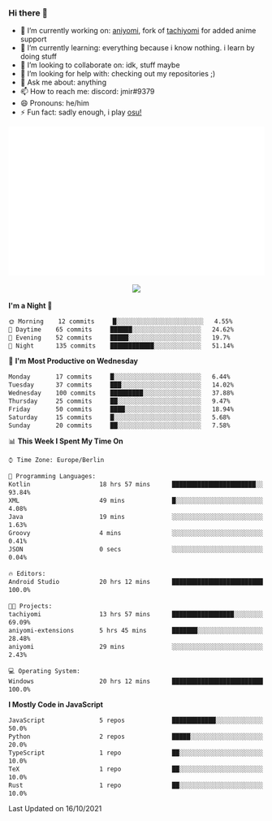 ### Hi there 👋



<!--
**jmir1/jmir1** is a ✨ _special_ ✨ repository because its `README.md` (this file) appears on your GitHub profile.

Here are some ideas to get you started:
-->
- 🔭 I’m currently working on: [aniyomi](https://github.com/jmir1/aniyomi), fork of [tachiyomi](https://github.com/tachiyomiorg/tachiyomi) for added anime support
- 🌱 I’m currently learning: everything because i know nothing. i learn by doing stuff
- 👯 I’m looking to collaborate on: idk, stuff maybe
- 🤔 I’m looking for help with: checking out my repositories ;)
- 💬 Ask me about: anything
- 📫 How to reach me: discord: jmir#9379
- 😄 Pronouns: he/him
- ⚡ Fun fact: sadly enough, i play [osu!](https://osu.ppy.sh/users/18018426)  
<div>
	<p align="center">
		<a href="https://github.com/jmir1?tab=repositories" target="_blank" rel="noopener"><img src="https://github.com/jmir1/github-stats/blob/master/generated/overview.svg"></a>
	</p>
	<p align="center">
		<a href="https://github.com/search?o=desc&q=author%3Ajmir1&s=committer-date&type=Commits" target="_blank" rel="noopener"><img src="https://github-readme-streak-stats.herokuapp.com/?user=jmir1"></a>
	</p>
</div>

<!--START_SECTION:waka-->

**I'm a Night 🦉** 

```text
🌞 Morning    12 commits     █░░░░░░░░░░░░░░░░░░░░░░░░   4.55% 
🌆 Daytime    65 commits     ██████░░░░░░░░░░░░░░░░░░░   24.62% 
🌃 Evening    52 commits     █████░░░░░░░░░░░░░░░░░░░░   19.7% 
🌙 Night      135 commits    ████████████░░░░░░░░░░░░░   51.14%

```
📅 **I'm Most Productive on Wednesday** 

```text
Monday       17 commits     █░░░░░░░░░░░░░░░░░░░░░░░░   6.44% 
Tuesday      37 commits     ███░░░░░░░░░░░░░░░░░░░░░░   14.02% 
Wednesday    100 commits    █████████░░░░░░░░░░░░░░░░   37.88% 
Thursday     25 commits     ██░░░░░░░░░░░░░░░░░░░░░░░   9.47% 
Friday       50 commits     ████░░░░░░░░░░░░░░░░░░░░░   18.94% 
Saturday     15 commits     █░░░░░░░░░░░░░░░░░░░░░░░░   5.68% 
Sunday       20 commits     ██░░░░░░░░░░░░░░░░░░░░░░░   7.58%

```


📊 **This Week I Spent My Time On** 

```text
⌚︎ Time Zone: Europe/Berlin

💬 Programming Languages: 
Kotlin                   18 hrs 57 mins      ███████████████████████░░   93.84% 
XML                      49 mins             █░░░░░░░░░░░░░░░░░░░░░░░░   4.08% 
Java                     19 mins             ░░░░░░░░░░░░░░░░░░░░░░░░░   1.63% 
Groovy                   4 mins              ░░░░░░░░░░░░░░░░░░░░░░░░░   0.41% 
JSON                     0 secs              ░░░░░░░░░░░░░░░░░░░░░░░░░   0.04%

🔥 Editors: 
Android Studio           20 hrs 12 mins      █████████████████████████   100.0%

🐱‍💻 Projects: 
tachiyomi                13 hrs 57 mins      █████████████████░░░░░░░░   69.09% 
aniyomi-extensions       5 hrs 45 mins       ███████░░░░░░░░░░░░░░░░░░   28.48% 
aniyomi                  29 mins             ░░░░░░░░░░░░░░░░░░░░░░░░░   2.43%

💻 Operating System: 
Windows                  20 hrs 12 mins      █████████████████████████   100.0%

```

**I Mostly Code in JavaScript** 

```text
JavaScript               5 repos             ████████████░░░░░░░░░░░░░   50.0% 
Python                   2 repos             █████░░░░░░░░░░░░░░░░░░░░   20.0% 
TypeScript               1 repo              ██░░░░░░░░░░░░░░░░░░░░░░░   10.0% 
TeX                      1 repo              ██░░░░░░░░░░░░░░░░░░░░░░░   10.0% 
Rust                     1 repo              ██░░░░░░░░░░░░░░░░░░░░░░░   10.0%

```



 Last Updated on 16/10/2021
<!--END_SECTION:waka-->
